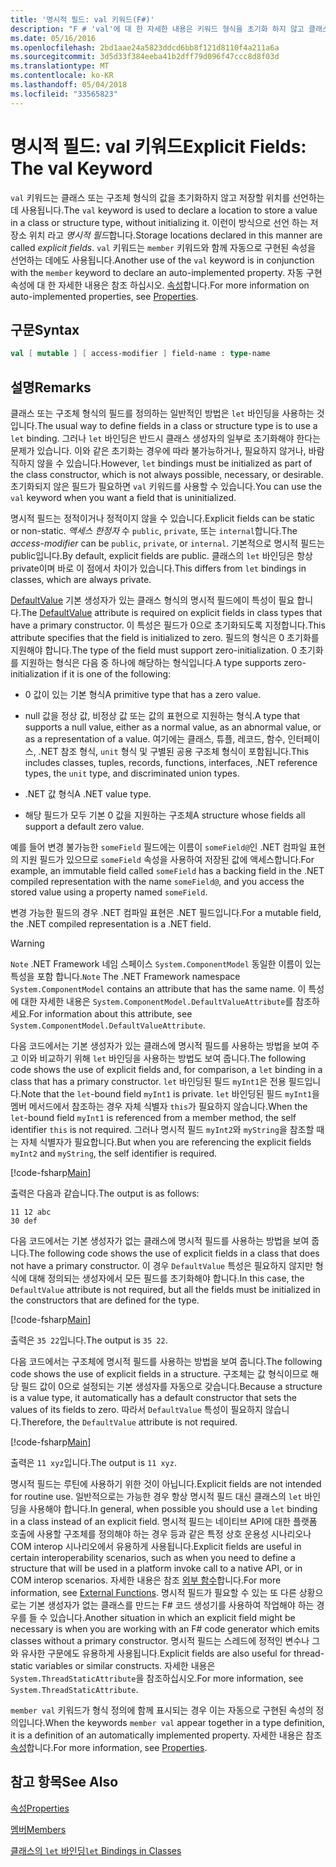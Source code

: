 ```yaml
---
title: '명시적 필드: val 키워드(F#)'
description: "F # 'val'에 대 한 자세한 내용은 키워드 형식을 초기화 하지 않고 클래스 또는 구조체 형식의 값을 저장 하는 위치를 선언 하는 데 사용 됩니다."
ms.date: 05/16/2016
ms.openlocfilehash: 2bd1aae24a5823ddcd6bb8f121d8110f4a211a6a
ms.sourcegitcommit: 3d5d33f384eeba41b2dff79d096f47ccc8d8f03d
ms.translationtype: MT
ms.contentlocale: ko-KR
ms.lasthandoff: 05/04/2018
ms.locfileid: "33565823"
---
```

# <a name="explicit-fields-the-val-keyword"></a><span data-ttu-id="3d3ae-103">명시적 필드: val 키워드</span><span class="sxs-lookup"><span data-stu-id="3d3ae-103">Explicit Fields: The val Keyword</span></span>

<span data-ttu-id="3d3ae-104">`val` 키워드는 클래스 또는 구조체 형식의 값을 초기화하지 않고 저장할 위치를 선언하는 데 사용됩니다.</span><span class="sxs-lookup"><span data-stu-id="3d3ae-104">The `val` keyword is used to declare a location to store a value in a class or structure type, without initializing it.</span></span> <span data-ttu-id="3d3ae-105">이런이 방식으로 선언 하는 저장소 위치 라고 *명시적 필드*합니다.</span><span class="sxs-lookup"><span data-stu-id="3d3ae-105">Storage locations declared in this manner are called *explicit fields*.</span></span> <span data-ttu-id="3d3ae-106">`val` 키워드는 `member` 키워드와 함께 자동으로 구현된 속성을 선언하는 데에도 사용됩니다.</span><span class="sxs-lookup"><span data-stu-id="3d3ae-106">Another use of the `val` keyword is in conjunction with the `member` keyword to declare an auto-implemented property.</span></span> <span data-ttu-id="3d3ae-107">자동 구현 속성에 대 한 자세한 내용은 참조 하십시오. [속성](properties.md)합니다.</span><span class="sxs-lookup"><span data-stu-id="3d3ae-107">For more information on auto-implemented properties, see [Properties](properties.md).</span></span>


## <a name="syntax"></a><span data-ttu-id="3d3ae-108">구문</span><span class="sxs-lookup"><span data-stu-id="3d3ae-108">Syntax</span></span>

```fsharp
val [ mutable ] [ access-modifier ] field-name : type-name
```

## <a name="remarks"></a><span data-ttu-id="3d3ae-109">설명</span><span class="sxs-lookup"><span data-stu-id="3d3ae-109">Remarks</span></span>
<span data-ttu-id="3d3ae-110">클래스 또는 구조체 형식의 필드를 정의하는 일반적인 방법은 `let` 바인딩을 사용하는 것입니다.</span><span class="sxs-lookup"><span data-stu-id="3d3ae-110">The usual way to define fields in a class or structure type is to use a `let` binding.</span></span> <span data-ttu-id="3d3ae-111">그러나 `let` 바인딩은 반드시 클래스 생성자의 일부로 초기화해야 한다는 문제가 있습니다. 이와 같은 초기화는 경우에 따라 불가능하거나, 필요하지 않거나, 바람직하지 않을 수 있습니다.</span><span class="sxs-lookup"><span data-stu-id="3d3ae-111">However, `let` bindings must be initialized as part of the class constructor, which is not always possible, necessary, or desirable.</span></span> <span data-ttu-id="3d3ae-112">초기화되지 않은 필드가 필요하면 `val` 키워드를 사용할 수 있습니다.</span><span class="sxs-lookup"><span data-stu-id="3d3ae-112">You can use the `val` keyword when you want a field that is uninitialized.</span></span>

<span data-ttu-id="3d3ae-113">명시적 필드는 정적이거나 정적이지 않을 수 있습니다.</span><span class="sxs-lookup"><span data-stu-id="3d3ae-113">Explicit fields can be static or non-static.</span></span> <span data-ttu-id="3d3ae-114">*액세스 한정자* 수 `public`, `private`, 또는 `internal`합니다.</span><span class="sxs-lookup"><span data-stu-id="3d3ae-114">The *access-modifier* can be `public`, `private`, or `internal`.</span></span> <span data-ttu-id="3d3ae-115">기본적으로 명시적 필드는 public입니다.</span><span class="sxs-lookup"><span data-stu-id="3d3ae-115">By default, explicit fields are public.</span></span> <span data-ttu-id="3d3ae-116">클래스의 `let` 바인딩은 항상 private이며 바로 이 점에서 차이가 있습니다.</span><span class="sxs-lookup"><span data-stu-id="3d3ae-116">This differs from `let` bindings in classes, which are always private.</span></span>

<span data-ttu-id="3d3ae-117">[DefaultValue](https://msdn.microsoft.com/library/a3a3307b-8c05-441e-b109-245511614d58) 기본 생성자가 있는 클래스 형식의 명시적 필드에이 특성이 필요 합니다.</span><span class="sxs-lookup"><span data-stu-id="3d3ae-117">The [DefaultValue](https://msdn.microsoft.com/library/a3a3307b-8c05-441e-b109-245511614d58) attribute is required on explicit fields in class types that have a primary constructor.</span></span> <span data-ttu-id="3d3ae-118">이 특성은 필드가 0으로 초기화되도록 지정합니다.</span><span class="sxs-lookup"><span data-stu-id="3d3ae-118">This attribute specifies that the field is initialized to zero.</span></span> <span data-ttu-id="3d3ae-119">필드의 형식은 0 초기화를 지원해야 합니다.</span><span class="sxs-lookup"><span data-stu-id="3d3ae-119">The type of the field must support zero-initialization.</span></span> <span data-ttu-id="3d3ae-120">0 초기화를 지원하는 형식은 다음 중 하나에 해당하는 형식입니다.</span><span class="sxs-lookup"><span data-stu-id="3d3ae-120">A type supports zero-initialization if it is one of the following:</span></span>

- <span data-ttu-id="3d3ae-121">0 값이 있는 기본 형식</span><span class="sxs-lookup"><span data-stu-id="3d3ae-121">A primitive type that has a zero value.</span></span>

- <span data-ttu-id="3d3ae-122">null 값을 정상 값, 비정상 값 또는 값의 표현으로 지원하는 형식.</span><span class="sxs-lookup"><span data-stu-id="3d3ae-122">A type that supports a null value, either as a normal value, as an abnormal value, or as a representation of a value.</span></span> <span data-ttu-id="3d3ae-123">여기에는 클래스, 튜플, 레코드, 함수, 인터페이스, .NET 참조 형식, `unit` 형식 및 구별된 공용 구조체 형식이 포함됩니다.</span><span class="sxs-lookup"><span data-stu-id="3d3ae-123">This includes classes, tuples, records, functions, interfaces, .NET reference types, the `unit` type, and discriminated union types.</span></span>

- <span data-ttu-id="3d3ae-124">.NET 값 형식</span><span class="sxs-lookup"><span data-stu-id="3d3ae-124">A .NET value type.</span></span>

- <span data-ttu-id="3d3ae-125">해당 필드가 모두 기본 0 값을 지원하는 구조체</span><span class="sxs-lookup"><span data-stu-id="3d3ae-125">A structure whose fields all support a default zero value.</span></span>


<span data-ttu-id="3d3ae-126">예를 들어 변경 불가능한 `someField` 필드에는 이름이 `someField@`인 .NET 컴파일 표현의 지원 필드가 있으므로 `someField` 속성을 사용하여 저장된 값에 액세스합니다.</span><span class="sxs-lookup"><span data-stu-id="3d3ae-126">For example, an immutable field called `someField` has a backing field in the .NET compiled representation with the name `someField@`, and you access the stored value using a property named `someField`.</span></span>

<span data-ttu-id="3d3ae-127">변경 가능한 필드의 경우 .NET 컴파일 표현은 .NET 필드입니다.</span><span class="sxs-lookup"><span data-stu-id="3d3ae-127">For a mutable field, the .NET compiled representation is a .NET field.</span></span>


>[!WARNING] 
<span data-ttu-id="3d3ae-128">`Note` .NET Framework 네임 스페이스 `System.ComponentModel` 동일한 이름이 있는 특성을 포함 합니다.</span><span class="sxs-lookup"><span data-stu-id="3d3ae-128">`Note` The .NET Framework namespace `System.ComponentModel` contains an attribute that has the same name.</span></span> <span data-ttu-id="3d3ae-129">이 특성에 대한 자세한 내용은 `System.ComponentModel.DefaultValueAttribute`를 참조하세요.</span><span class="sxs-lookup"><span data-stu-id="3d3ae-129">For information about this attribute, see `System.ComponentModel.DefaultValueAttribute`.</span></span>


<span data-ttu-id="3d3ae-130">다음 코드에서는 기본 생성자가 있는 클래스에 명시적 필드를 사용하는 방법을 보여 주고 이와 비교하기 위해 `let` 바인딩을 사용하는 방법도 보여 줍니다.</span><span class="sxs-lookup"><span data-stu-id="3d3ae-130">The following code shows the use of explicit fields and, for comparison, a `let` binding in a class that has a primary constructor.</span></span> <span data-ttu-id="3d3ae-131">`let` 바인딩된 필드 `myInt1`은 전용 필드입니다.</span><span class="sxs-lookup"><span data-stu-id="3d3ae-131">Note that the `let`-bound field `myInt1` is private.</span></span> <span data-ttu-id="3d3ae-132">`let` 바인딩된 필드 `myInt1`을 멤버 메서드에서 참조하는 경우 자체 식별자 `this`가 필요하지 않습니다.</span><span class="sxs-lookup"><span data-stu-id="3d3ae-132">When the `let`-bound field `myInt1` is referenced from a member method, the self identifier `this` is not required.</span></span> <span data-ttu-id="3d3ae-133">그러나 명시적 필드 `myInt2`와 `myString`을 참조할 때는 자체 식별자가 필요합니다.</span><span class="sxs-lookup"><span data-stu-id="3d3ae-133">But when you are referencing the explicit fields `myInt2` and `myString`, the self identifier is required.</span></span>

[!code-fsharp[Main](../../../../samples/snippets/fsharp/lang-ref-2/snippet6701.fs)]

<span data-ttu-id="3d3ae-134">출력은 다음과 같습니다.</span><span class="sxs-lookup"><span data-stu-id="3d3ae-134">The output is as follows:</span></span>

```
11 12 abc
30 def
```

<span data-ttu-id="3d3ae-135">다음 코드에서는 기본 생성자가 없는 클래스에 명시적 필드를 사용하는 방법을 보여 줍니다.</span><span class="sxs-lookup"><span data-stu-id="3d3ae-135">The following code shows the use of explicit fields in a class that does not have a primary constructor.</span></span> <span data-ttu-id="3d3ae-136">이 경우 `DefaultValue` 특성은 필요하지 않지만 형식에 대해 정의되는 생성자에서 모든 필드를 초기화해야 합니다.</span><span class="sxs-lookup"><span data-stu-id="3d3ae-136">In this case, the `DefaultValue` attribute is not required, but all the fields must be initialized in the constructors that are defined for the type.</span></span>

[!code-fsharp[Main](../../../../samples/snippets/fsharp/lang-ref-2/snippet6702.fs)]

<span data-ttu-id="3d3ae-137">출력은 `35 22`입니다.</span><span class="sxs-lookup"><span data-stu-id="3d3ae-137">The output is `35 22`.</span></span>

<span data-ttu-id="3d3ae-138">다음 코드에서는 구조체에 명시적 필드를 사용하는 방법을 보여 줍니다.</span><span class="sxs-lookup"><span data-stu-id="3d3ae-138">The following code shows the use of explicit fields in a structure.</span></span> <span data-ttu-id="3d3ae-139">구조체는 값 형식이므로 해당 필드 값이 0으로 설정되는 기본 생성자를 자동으로 갖습니다.</span><span class="sxs-lookup"><span data-stu-id="3d3ae-139">Because a structure is a value type, it automatically has a default constructor that sets the values of its fields to zero.</span></span> <span data-ttu-id="3d3ae-140">따라서 `DefaultValue` 특성이 필요하지 않습니다.</span><span class="sxs-lookup"><span data-stu-id="3d3ae-140">Therefore, the `DefaultValue` attribute is not required.</span></span>

[!code-fsharp[Main](../../../../samples/snippets/fsharp/lang-ref-2/snippet6703.fs)]

<span data-ttu-id="3d3ae-141">출력은 `11 xyz`입니다.</span><span class="sxs-lookup"><span data-stu-id="3d3ae-141">The output is `11 xyz`.</span></span>

<span data-ttu-id="3d3ae-142">명시적 필드는 루틴에 사용하기 위한 것이 아닙니다.</span><span class="sxs-lookup"><span data-stu-id="3d3ae-142">Explicit fields are not intended for routine use.</span></span> <span data-ttu-id="3d3ae-143">일반적으로는 가능한 경우 항상 명시적 필드 대신 클래스의 `let` 바인딩을 사용해야 합니다.</span><span class="sxs-lookup"><span data-stu-id="3d3ae-143">In general, when possible you should use a `let` binding in a class instead of an explicit field.</span></span> <span data-ttu-id="3d3ae-144">명시적 필드는 네이티브 API에 대한 플랫폼 호출에 사용할 구조체를 정의해야 하는 경우 등과 같은 특정 상호 운용성 시나리오나 COM interop 시나리오에서 유용하게 사용됩니다.</span><span class="sxs-lookup"><span data-stu-id="3d3ae-144">Explicit fields are useful in certain interoperability scenarios, such as when you need to define a structure that will be used in a platform invoke call to a native API, or in COM interop scenarios.</span></span> <span data-ttu-id="3d3ae-145">자세한 내용은 참조 [외부 함수](../functions/external-functions.md)합니다.</span><span class="sxs-lookup"><span data-stu-id="3d3ae-145">For more information, see [External Functions](../functions/external-functions.md).</span></span> <span data-ttu-id="3d3ae-146">명시적 필드가 필요할 수 있는 또 다른 상황으로는 기본 생성자가 없는 클래스를 만드는 F# 코드 생성기를 사용하여 작업해야 하는 경우를 들 수 있습니다.</span><span class="sxs-lookup"><span data-stu-id="3d3ae-146">Another situation in which an explicit field might be necessary is when you are working with an F# code generator which emits classes without a primary constructor.</span></span> <span data-ttu-id="3d3ae-147">명시적 필드는 스레드에 정적인 변수나 그와 유사한 구문에도 유용하게 사용됩니다.</span><span class="sxs-lookup"><span data-stu-id="3d3ae-147">Explicit fields are also useful for thread-static variables or similar constructs.</span></span> <span data-ttu-id="3d3ae-148">자세한 내용은 `System.ThreadStaticAttribute`을 참조하십시오.</span><span class="sxs-lookup"><span data-stu-id="3d3ae-148">For more information, see `System.ThreadStaticAttribute`.</span></span>

<span data-ttu-id="3d3ae-149">`member val` 키워드가 형식 정의에 함께 표시되는 경우 이는 자동으로 구현된 속성의 정의입니다.</span><span class="sxs-lookup"><span data-stu-id="3d3ae-149">When the keywords `member val` appear together in a type definition, it is a definition of an automatically implemented property.</span></span> <span data-ttu-id="3d3ae-150">자세한 내용은 참조 [속성](properties.md)합니다.</span><span class="sxs-lookup"><span data-stu-id="3d3ae-150">For more information, see [Properties](properties.md).</span></span>


## <a name="see-also"></a><span data-ttu-id="3d3ae-151">참고 항목</span><span class="sxs-lookup"><span data-stu-id="3d3ae-151">See Also</span></span>
[<span data-ttu-id="3d3ae-152">속성</span><span class="sxs-lookup"><span data-stu-id="3d3ae-152">Properties</span></span>](properties.md)

[<span data-ttu-id="3d3ae-153">멤버</span><span class="sxs-lookup"><span data-stu-id="3d3ae-153">Members</span></span>](index.md)

[<span data-ttu-id="3d3ae-154">클래스의 `let` 바인딩</span><span class="sxs-lookup"><span data-stu-id="3d3ae-154">`let` Bindings in Classes</span></span>](let-bindings-in-classes.md)
